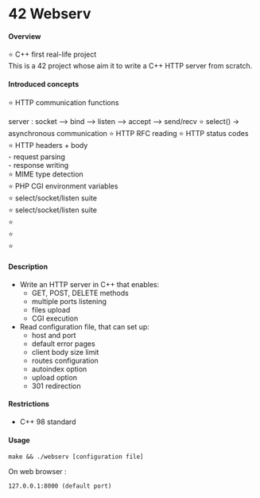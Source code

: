 # 42 Webserv

#### Overview
⭐ C++ first real-life project  
This is a 42 project whose aim it to write a C++ HTTP server from scratch.
#### Introduced concepts
⭐ HTTP communication functions

server : 
    socket --> bind --> listen --> accept --> send/recv
⭐ select() -> asynchronous communication
⭐ HTTP RFC reading 
⭐ HTTP status codes  
⭐ HTTP headers + body  
    - request parsing  
    - response writing  
⭐ MIME type detection  
⭐ PHP CGI environment variables  
⭐ select/socket/listen suite    
⭐ select/socket/listen suite     
⭐   
⭐   
⭐   
#### Description
- Write an HTTP server in C++ that enables:
    - GET, POST, DELETE methods
    - multiple ports listening
    - files upload
    - CGI execution
- Read configuration file, that can set up:
    - host and port
    - default error pages
    - client body size limit
    - routes configuration
    - autoindex option
    - upload option
    - 301 redirection
#### Restrictions
- C++ 98 standard
#### Usage
    make && ./webserv [configuration file]
On web browser :  

    127.0.0.1:8000 (default port)
